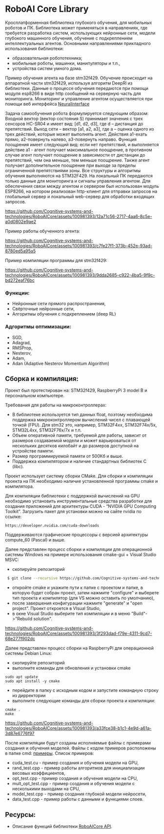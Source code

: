 # RoboAI Core Library
Кросплатформенная библиотека глубокого обучения, для мобильных роботов и ПК. Библиотека может применяться в направлениях, где требуется разработка систем, использующих нейронные сети, модели глубокого машинного обучения, обучение с подкреплением интеллектуальных агентов. 
Основными направлениями прикладного использования библиотеки:
- образовательная робототехника;
- мобильные роботы, машинки, манипуляторы и т.п.,
- устройства систем умного дома.

Пример обучения агента на базе stm32f429. Обучение происходит на аппаратной части stm32f429, используя алгоритм DeepRl из библиотеки. Данные о процессе обучения передаются при помощи модуля esp8266 в виде http сообщений на серверную часть для мониторинга. Мониторинг и управление агентом осуществляется при помощи веб интерфейса [NeuralInterface](https://github.com/Cognitive-systems-and-technologies/NeuralInterface)

Задача самообучения робота формулируется следующим образом:
Входной вектор (вектор состояния S) принимает значения с трех сенсоров HC-SR04 и имеет вид: [d1, d2, d3], где d – дистанция до препятствий.
Выход сети – вектор [a1, a2, a3], где а – оценка одного из трех действий, которые может выполнять агент. Действия a1-ехать прямо, a2-повернуть налево, a3-повернуть направо.
Функция поощрения имеет следующий вид: если нет препятствий, и выполняется действие a1 - агент получает максимальное поощрение, в противном случае агент получает поощрение в зависимости от дистанции до препятствий, чем она меньше, тем меньше поощрение. Также агент получает дополнительное поощрение при выходе за пределы ограниченной препятствиями зоны.
Все структуры и алгоритмы обучения выполняются на STM32F429. На локальный ПК передаются только данные для мониторинга и сигналы управления агентом.
Для обеспечения связи между агентом и сервером был использован модуль ESP8266, на котором реализован http-клиент для отправки запросов на глобальный сервер и локальный web-сервер для обработки входящих запросов.

https://github.com/Cognitive-systems-and-technologies/RoboAICore/assets/100981393/12a71c56-2717-4aa6-8c5e-a0d0802e9ae2

Пример работы обученного агента:

https://github.com/Cognitive-systems-and-technologies/RoboAICore/assets/100981393/c7fe27f1-373b-452e-93ad-8780ed5a95a5

Пример компиляции программы для stm32f429:

https://github.com/Cognitive-systems-and-technologies/RoboAICore/assets/100981393/9dda2685-c922-4ba5-9f9c-bd272eaf76bc

### Функции:
- Нейронные сети прямого распространения,
- Свёрточные нейронные сети,
- Алгоритмы обучения с подкреплением (deep RL)

### Адгоритмы оптимизации:
- SGD,
- Adagrad,
- RMSProp,
- Nesterov,
- Adam,
- Adan (Adaptive Nesterov Momentum Algorithm)

## Сборка и компиляция:
Проект был протестирован на: STM32f429, RaspberryPi 3 model B и персональном компьютере.

Требования для работы на микроконтроллерах:
- В библиотеке используется тип данных float, поэтому необходима поддержка микроконтроллером вычислений чисел с плавающей точкой (FPU). Для stm32 это, например, STM32F4xx, STM32F74x/5x, STM32L4xx, STM32F76x/7x и т.п.
- Объем оперативной памяти, требуемой для работы, зависит от размеров создаваемой модели и может варьироваться от нескольких десятков килобайт и до размеров доступной на устройстве памяти.
- Размер программируемой памяти от 500Кб и выше.
- Поддержка компилятором и наличие стандартных библиотек С (libc).

Проект использует систему сборки CMake.
Для сборки и компиляции проекта на ПК необходимо наличие установленной программы cmake и компилятора.

Для компиляции библиотеки с поддержкой вычислений на GPU необходимо установить инструментальные средства разработки для создания приложений для архитектуры CUDA - “NVIDIA GPU Computing Toolkit”. Загрузить пакет для установки можно на сайте nvidia по ссылке:
```
https://developer.nvidia.com/cuda-downloads
```
Поддерживаются графические процессоры с версией архитектуры compute_60 (Pascal) и выше.

Далее представлен процесс сборки и компиляции для операционной системы Windows на примере использования cmake-gui + Visual Studio MSVC:
- скопируйте репозиторий
```bash
 $ git clone --recursive https://github.com/Cognitive-systems-and-technologies/RoboAICore.git
```
- откройте cmake и укажите пути к папке с проектом и папке, в которую будет собран проект, затем нажмите "configure" и выберете тип проекта и компилятор (для VS можно оставить по умолчанию),
- после завершения конфигурации нажмите "generate" и "open project". Проект откроется в VIsual Studio,
- в окне Visual Studio выберите тип компиляции и в меню "Build"->"Rebuild solution".

https://github.com/Cognitive-systems-and-technologies/RoboAICore/assets/100981393/3f293dad-f79e-4311-9cd7-68e277f902dc

Далее представлен процесс сборки на RaspberryPi для операционной системы Debian Linux:
- скопируйте репозиторий
- выполните команды для обновления и установки cmake
```
sudo apt update
sudo apt install -y cmake
```
- перейдите в папку с исходным кодом и запустите командную строку из дирректории
- выполните следующие команды для сборки проекта и компиляции:
```
cmake .
make
```

https://github.com/Cognitive-systems-and-technologies/RoboAICore/assets/100981393/a33fce38-b1c1-4e9d-a61a-3d87e6776f97

После компиляции будут созданы исполняемые файлы с примерами создания и обучения моделей. Файлы с кодом примеров расположены в папке cmd:
[примеры](https://github.com/Cognitive-systems-and-technologies/RoboAICore/tree/main/src/cmd). Список примеров:
- cuda_test.cu - пример создания и обучения модели на GPU,
- rand_test.cpp - пример работы алгоритмов для инициализации весовых коэффициентов,
- opt_test.cpp - пример создания и обучения модели на CPU,
- mult_opt_test.cpp - пример создания и обучения модели с несколькими выходами на CPU,
- model_test.cpp - пример создания глубокой модели нейросети,
- data_test.cpp - пример работы с данными и функциями слоев.

## Ресурсы:
- Описание функций библиотеки [RoboAICore API](https://github.com/Cognitive-systems-and-technologies/materials/blob/main/RAI_API.pdf).
